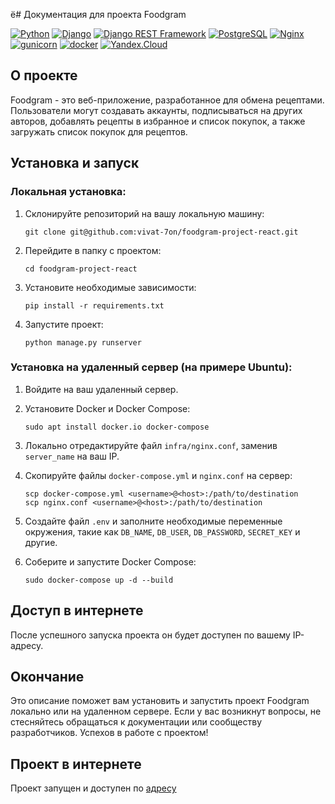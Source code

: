 ё# Документация для проекта Foodgram
 
[![Python](https://img.shields.io/badge/-Python-464646?style=flat-square&logo=Python)](https://www.python.org/)
[![Django](https://img.shields.io/badge/-Django-464646?style=flat-square&logo=Django)](https://www.djangoproject.com/)
[![Django REST Framework](https://img.shields.io/badge/-Django%20REST%20Framework-464646?style=flat-square&logo=Django%20REST%20Framework)](https://www.django-rest-framework.org/)
[![PostgreSQL](https://img.shields.io/badge/-PostgreSQL-464646?style=flat-square&logo=PostgreSQL)](https://www.postgresql.org/)
[![Nginx](https://img.shields.io/badge/-NGINX-464646?style=flat-square&logo=NGINX)](https://nginx.org/ru/)
[![gunicorn](https://img.shields.io/badge/-gunicorn-464646?style=flat-square&logo=gunicorn)](https://gunicorn.org/)
[![docker](https://img.shields.io/badge/-Docker-464646?style=flat-square&logo=docker)](https://www.docker.com/)
[![Yandex.Cloud](https://img.shields.io/badge/-Yandex.Cloud-464646?style=flat-square&logo=Yandex.Cloud)](https://cloud.yandex.ru/)




## О проекте

Foodgram - это веб-приложение, разработанное для обмена рецептами. Пользователи могут создавать аккаунты, подписываться на других авторов, добавлять рецепты в избранное и список покупок, а также загружать список покупок для рецептов.

## Установка и запуск

### Локальная установка:

1. Склонируйте репозиторий на вашу локальную машину:

    ```
    git clone git@github.com:vivat-7on/foodgram-project-react.git
    ```

2. Перейдите в папку с проектом:

    ```
    cd foodgram-project-react
    ```

3. Установите необходимые зависимости:

    ```
    pip install -r requirements.txt
    ```

4. Запустите проект:

    ```
    python manage.py runserver
    ```

### Установка на удаленный сервер (на примере Ubuntu):

1. Войдите на ваш удаленный сервер.

2. Установите Docker и Docker Compose:

    ```
    sudo apt install docker.io docker-compose
    ```

3. Локально отредактируйте файл `infra/nginx.conf`, заменив `server_name` на ваш IP.

4. Скопируйте файлы `docker-compose.yml` и `nginx.conf` на сервер:

    ```
    scp docker-compose.yml <username>@<host>:/path/to/destination
    scp nginx.conf <username>@<host>:/path/to/destination
    ```

5. Создайте файл `.env` и заполните необходимые переменные окружения, такие как `DB_NAME`, `DB_USER`, `DB_PASSWORD`, `SECRET_KEY` и другие.

6. Соберите и запустите Docker Compose:

    ```
    sudo docker-compose up -d --build
    ```

## Доступ в интернете

После успешного запуска проекта он будет доступен по вашему IP-адресу.

## Окончание

Это описание поможет вам установить и запустить проект Foodgram локально или на удаленном сервере. Если у вас возникнут вопросы, не стесняйтесь обращаться к документации или сообществу разработчиков. Успехов в работе с проектом!

## Проект в интернете
Проект запущен и доступен по [адресу](https://food-gram.zapto.org/)

